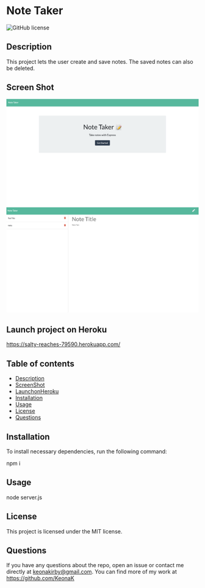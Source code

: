 # Note Taker

![GitHub license](https://img.shields.io/badge/license-MIT-blue.svg)

## Description

This project lets the user create and save notes. The saved notes can also be deleted.

## Screen Shot

![screen shot](./images/homepage.png)
![screen shot](./images/notespage.png)

## Launch project on Heroku

https://salty-reaches-79590.herokuapp.com/

## Table of contents

- [Description](#description)
- [ScreenShot](#ScreenShot)
- [LaunchonHeroku](#LaunchprojectonHeroku)
- [Installation](#installation)
- [Usage](#usage)
- [License](#license)
- [Questions](#questions)

## Installation

To install necessary dependencies, run the following command:

npm i

## Usage

node server.js

## License

This project is licensed under the MIT license.

## Questions

If you have any questions about the repo, open an issue or contact me directly at keonakirby@gmail.com. You can find more of my work at https://github.com/KeonaK
